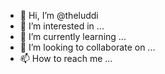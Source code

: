 - 👋 Hi, I’m @theluddi
- 👀 I’m interested in ...
- 🌱 I’m currently learning ...
- 💞️ I’m looking to collaborate on ...
- 📫 How to reach me ...

<!---
theluddi/theluddi is a ✨ special ✨ repository because its `README.md` (this file) appears on your GitHub profile.
You can click the Preview link to take a look at your changes.
--->
